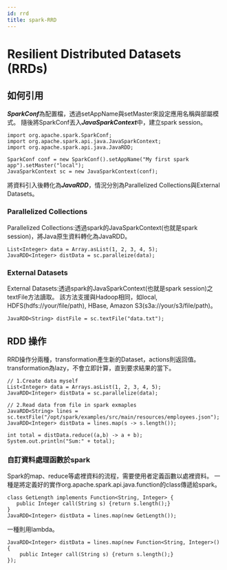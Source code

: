 ```yaml
---
id: rrd
title: spark-RRD
---
```


<!--
author: yuteng chen
date: 2023/05/13
-->

# Resilient Distributed Datasets (RRDs)

## 如何引用
***SparkConf***為配置檔，透過setAppName與setMaster來設定應用名稱與部屬模式。
隨後將SparkConf丟入***JavaSparkContext***中，建立spark session。
```
import org.apache.spark.SparkConf; 
import org.apache.spark.api.java.JavaSparkContext;
import org.apache.spark.api.java.JavaRDD;

SparkConf conf = new SparkConf().setAppName("My first spark app").setMaster("local");
JavaSparkContext sc = new JavaSparkContext(conf);
```
將資料引入後轉化為***JavaRDD***，情況分別為Parallelized Collections與External Datasets。
### Parallelized Collections
Parallelized Collections:透過spark的JavaSparkContext(也就是spark session)，將Java原生資料轉化為JavaRDD。
```
List<Integer> data = Array.asList(1, 2, 3, 4, 5);
JavaRDD<Integer> distData = sc.paralleize(data);
```

### External Datasets
External Datasets:透過spark的JavaSparkContext(也就是spark session)之textFile方法讀取。
該方法支援與Hadoop相同，如local, HDFS(hdfs://your/file/path), HBase, Amazon S3(s3a://your/s3/file/path)。
```
JavaRDD<String> distFile = sc.textFile("data.txt");
```
## RDD 操作
RRD操作分兩種，transformation產生新的Dataset，actions則返回值。
transformation為lazy，不會立即計算，直到要求結果的當下。
```
// 1.Create data myself
List<Integer> data = Arrays.asList(1, 2, 3, 4, 5);
JavaRDD<Integer> distData = sc.parallelize(data);

// 2.Read data from file in spark exmaples
JavaRDD<String> lines = sc.textFile("/opt/spark/examples/src/main/resources/employees.json");
JavaRDD<Integer> distData = lines.map(s -> s.length());

int total = distData.reduce((a,b) -> a + b);
System.out.println("Sum:" + total);
```
### 自訂資料處理函數於spark
 Spark的map、reduce等處裡資料的流程，需要使用者定義函數以處裡資料。
 一種是將定義好的實作org.apache.spark.api.java.function的class傳遞給spark。
 ```
 class GetLength implements Function<String, Integer> {
    public Integer call(String s) {return s.length();}
 }
 JavaRDD<Integer> distData = lines.map(new GetLength());
 ```

 一種則用lambda。
 ```
 JavaRDD<Integer> distData = lines.map(new Function<String, Integer>() {
     public Integer call(String s) {return s.length();}
 });
 ```